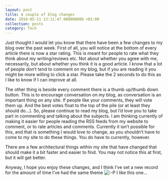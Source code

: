 ```yaml
---
layout: post
title: A couple of blog changes
date: 2010-05-11 13:11:47.000000000 +01:00
collection: posts
category: Tech
---
```


Just thought I would let you know that there have been a few changes to my blog over the past week. First of all, you will notice at the bottom of every article there is now a star rating. This is meant for people to rate what they think about my writing/reviews etc. Not about whether you agree with me, necessarily, but about whether you think it is a good article. I know that a lot of people don’t tend to comment on my blog, but if you are reading it you might be more willing to click a star. Please take the 2 seconds to do this as I like to know if I can improve at all.

The other thing is beside every comment there is a thumb up/thumb down button. This is to encourage conversation on my blog, as conversation is an important thing on any site. If people like your comments, they will vote them up. And the best votes float to the top of the pile (or at least they should do…). So, please continue to read my blog, but I’d love you to take part in commenting and talking about the subjects. I am thinking currently of making it easier for people reading the RSS feeds from my website to comment, or to rate articles and comments. Currently it isn’t possible for this, and that is something I would love to change, as you shouldn’t have to come to my site to do these things. You do have to currently, however.

There are a few architectural things within my site that have changed that should make it a bit faster and easier to find. You may not notice this at first, but it will get better.

Anyway, I hope you enjoy these changes, and I think I’ve set a new record for the amount of time I’ve had the same theme ![:-P](http://www.10people.co.uk/wp-includes/images/smilies/icon_razz.gif) I like this one…
